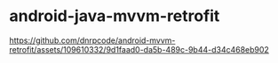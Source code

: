 # android-java-mvvm-retrofit

https://github.com/dnrpcode/android-mvvm-retrofit/assets/109610332/9d1faad0-da5b-489c-9b44-d34c468eb902

